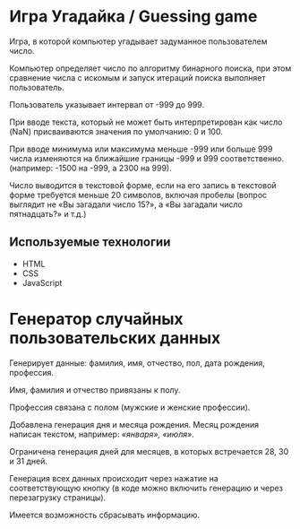 # Игра Угадайка / Guessing game

Игра, в которой компьютер угадывает задуманное пользователем число.

Компьютер определяет число по алгоритму бинарного поиска, при этом сравнение числа с искомым и запуск итераций поиска выполняет пользователь.

Пользователь указывает интервал от -999 до 999.

При вводе текста, который не может быть интерпретирован как число (NaN) присваиваются значения по умолчанию: 0 и 100.

При вводе минимума или максимума меньше -999 или больше 999 числа изменяются на ближайшие границы -999 и 999 соответственно. (например: -1500 на -999, а 2300 на 999).

Число выводится в текстовой форме, если на его запись в текстовой форме требуется меньше 20 символов, включая пробелы (вопрос выглядит не «Вы загадали число 15?», а «Вы загадали число пятнадцать?» и т.д.)

## Используемые технологии

* HTML
* CSS
* JavaScript


# Генератор случайных пользовательских данных

Генерирует данные: фамилия, имя, отчество, пол, дата рождения, профессия.

Имя, фамилия и отчество привязаны к полу.

Профессия связана с полом (мужские и женские профессии).

Добавлена генерация дня и месяца рождения. Месяц рождения написан текстом, например: *«января», «июля»*.

Ограничена генерация дней для месяцев, в которых встречается 28, 30 и 31 дней.

Генерация всех данных происходит через нажатие на соответствующую кнопку (в коде можно включить генерацию и через перезагрузку страницы).

Имеется возможность сбрасывать информацию.
